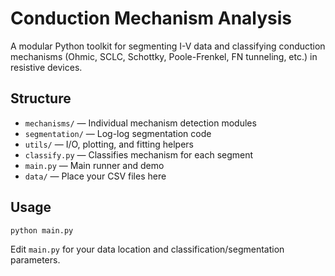 # Conduction Mechanism Analysis

A modular Python toolkit for segmenting I-V data and classifying conduction mechanisms (Ohmic, SCLC, Schottky, Poole-Frenkel, FN tunneling, etc.) in resistive devices.

## Structure

- `mechanisms/` — Individual mechanism detection modules
- `segmentation/` — Log-log segmentation code
- `utils/` — I/O, plotting, and fitting helpers
- `classify.py` — Classifies mechanism for each segment
- `main.py` — Main runner and demo
- `data/` — Place your CSV files here

## Usage

```bash
python main.py
```

Edit `main.py` for your data location and classification/segmentation parameters.
